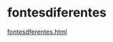 # fontesdiferentes 
<a href='https://gabrielryanft.github.io/learning/cursoemvideo/htmlecss/css/fontes1/fontesdiferentes/fontesdferentes.html/' target='_blank' rel='next'>fontesdferentes.html</a><br/>
